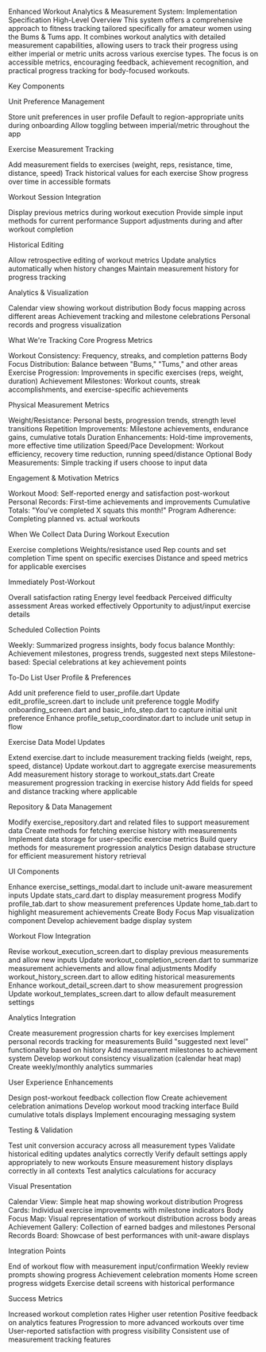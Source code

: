 Enhanced Workout Analytics & Measurement System: Implementation Specification
High-Level Overview
This system offers a comprehensive approach to fitness tracking tailored specifically for amateur women using the Bums & Tums app. It combines workout analytics with detailed measurement capabilities, allowing users to track their progress using either imperial or metric units across various exercise types. The focus is on accessible metrics, encouraging feedback, achievement recognition, and practical progress tracking for body-focused workouts.


Key Components

Unit Preference Management

Store unit preferences in user profile
Default to region-appropriate units during onboarding
Allow toggling between imperial/metric throughout the app


Exercise Measurement Tracking

Add measurement fields to exercises (weight, reps, resistance, time, distance, speed)
Track historical values for each exercise
Show progress over time in accessible formats


Workout Session Integration

Display previous metrics during workout execution
Provide simple input methods for current performance
Support adjustments during and after workout completion


Historical Editing

Allow retrospective editing of workout metrics
Update analytics automatically when history changes
Maintain measurement history for progress tracking


Analytics & Visualization

Calendar view showing workout distribution
Body focus mapping across different areas
Achievement tracking and milestone celebrations
Personal records and progress visualization



What We're Tracking
Core Progress Metrics

 Workout Consistency: Frequency, streaks, and completion patterns
 Body Focus Distribution: Balance between "Bums," "Tums," and other areas
 Exercise Progression: Improvements in specific exercises (reps, weight, duration)
 Achievement Milestones: Workout counts, streak accomplishments, and exercise-specific achievements

Physical Measurement Metrics

 Weight/Resistance: Personal bests, progression trends, strength level transitions
 Repetition Improvements: Milestone achievements, endurance gains, cumulative totals
 Duration Enhancements: Hold-time improvements, more effective time utilization
 Speed/Pace Development: Workout efficiency, recovery time reduction, running speed/distance
 Optional Body Measurements: Simple tracking if users choose to input data

Engagement & Motivation Metrics

 Workout Mood: Self-reported energy and satisfaction post-workout
 Personal Records: First-time achievements and improvements
 Cumulative Totals: "You've completed X squats this month!"
 Program Adherence: Completing planned vs. actual workouts

When We Collect Data
During Workout Execution

 Exercise completions
 Weights/resistance used
 Rep counts and set completion
 Time spent on specific exercises
 Distance and speed metrics for applicable exercises

Immediately Post-Workout

 Overall satisfaction rating
 Energy level feedback
 Perceived difficulty assessment
 Areas worked effectively
 Opportunity to adjust/input exercise details

Scheduled Collection Points

 Weekly: Summarized progress insights, body focus balance
 Monthly: Achievement milestones, progress trends, suggested next steps
 Milestone-based: Special celebrations at key achievement points

To-Do List
User Profile & Preferences

 Add unit preference field to user_profile.dart
 Update edit_profile_screen.dart to include unit preference toggle
 Modify onboarding_screen.dart and basic_info_step.dart to capture initial unit preference
 Enhance profile_setup_coordinator.dart to include unit setup in flow

Exercise Data Model Updates

 Extend exercise.dart to include measurement tracking fields (weight, reps, speed, distance)
 Update workout.dart to aggregate exercise measurements
 Add measurement history storage to workout_stats.dart
 Create measurement progression tracking in exercise history
 Add fields for speed and distance tracking where applicable

Repository & Data Management

 Modify exercise_repository.dart and related files to support measurement data
 Create methods for fetching exercise history with measurements
 Implement data storage for user-specific exercise metrics
 Build query methods for measurement progression analytics
 Design database structure for efficient measurement history retrieval

UI Components

 Enhance exercise_settings_modal.dart to include unit-aware measurement inputs
 Update stats_card.dart to display measurement progress
 Modify profile_tab.dart to show measurement preferences
 Update home_tab.dart to highlight measurement achievements
 Create Body Focus Map visualization component
 Develop achievement badge display system

Workout Flow Integration

 Revise workout_execution_screen.dart to display previous measurements and allow new inputs
 Update workout_completion_screen.dart to summarize measurement achievements and allow final adjustments
 Modify workout_history_screen.dart to allow editing historical measurements
 Enhance workout_detail_screen.dart to show measurement progression
 Update workout_templates_screen.dart to allow default measurement settings

Analytics Integration

 Create measurement progression charts for key exercises
 Implement personal records tracking for measurements
 Build "suggested next level" functionality based on history
 Add measurement milestones to achievement system
 Develop workout consistency visualization (calendar heat map)
 Create weekly/monthly analytics summaries

User Experience Enhancements

 Design post-workout feedback collection flow
 Create achievement celebration animations
 Develop workout mood tracking interface
 Build cumulative totals displays
 Implement encouraging messaging system

Testing & Validation

 Test unit conversion accuracy across all measurement types
 Validate historical editing updates analytics correctly
 Verify default settings apply appropriately to new workouts
 Ensure measurement history displays correctly in all contexts
 Test analytics calculations for accuracy

Visual Presentation

 Calendar View: Simple heat map showing workout distribution
 Progress Cards: Individual exercise improvements with milestone indicators
 Body Focus Map: Visual representation of workout distribution across body areas
 Achievement Gallery: Collection of earned badges and milestones
 Personal Records Board: Showcase of best performances with unit-aware displays

Integration Points

 End of workout flow with measurement input/confirmation
 Weekly review prompts showing progress
 Achievement celebration moments
 Home screen progress widgets
 Exercise detail screens with historical performance

Success Metrics

 Increased workout completion rates
 Higher user retention
 Positive feedback on analytics features
 Progression to more advanced workouts over time
 User-reported satisfaction with progress visibility
 Consistent use of measurement tracking features